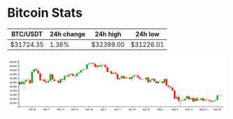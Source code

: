 # Bitcoin Stats

BTC/USDT|24h change|24h high|24h low|
|---|---|---|---|
|$31724.35|1.36%|$32399.00|$31226.01|

<img src="./chart.svg">

